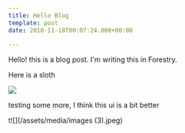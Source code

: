 ```yaml
---
title: Hello Blog
template: post
date: 2018-11-18T00:07:24.000+00:00

---
```

Hello! this is a blog post. I'm writing this in Forestry.

Here is a sloth

![](/assets/other-sloth.jpg)

testing some more, I think this ui is a bit better

t![](/assets/media/images (3).jpeg)